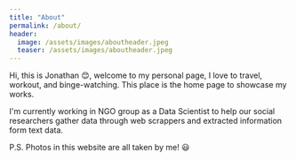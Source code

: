 ```yaml
---
title: "About"
permalink: /about/
header:
  image: /assets/images/aboutheader.jpeg
  teaser: /assets/images/aboutheader.jpeg
---
```

 Hi, this is Jonathan 😊, welcome to my personal page, I love to travel, workout, and binge-watching. This place is the home page to showcase my works.
 
 I'm currently working in NGO group as a Data Scientist to help our social researchers gather  data through web scrappers and extracted information form text data.
 
 P.S. Photos in this website are all taken by me! 😃 
 
 